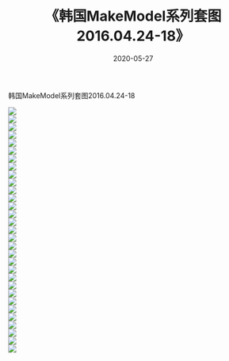 ﻿---
layout: post
title:  《韩国MakeModel系列套图2016.04.24-18》
date:   2020-05-27
img: http://imgx.orgx.ga/漏D/网络美图/2020/韩国MakeModel系列套图2016.04.24-18/000.jpg
categories: [美女, 清纯, 唯美]
---

韩国MakeModel系列套图2016.04.24-18

  ![](http://imgx.orgx.ga/漏D/网络美图/2020/韩国MakeModel系列套图2016.04.24-18/001.jpg) <br> ![](http://imgx.orgx.ga/漏D/网络美图/2020/韩国MakeModel系列套图2016.04.24-18/002.jpg) <br> ![](http://imgx.orgx.ga/漏D/网络美图/2020/韩国MakeModel系列套图2016.04.24-18/003.jpg) <br> ![](http://imgx.orgx.ga/漏D/网络美图/2020/韩国MakeModel系列套图2016.04.24-18/004.jpg) <br> ![](http://imgx.orgx.ga/漏D/网络美图/2020/韩国MakeModel系列套图2016.04.24-18/005.jpg) <br> ![](http://imgx.orgx.ga/漏D/网络美图/2020/韩国MakeModel系列套图2016.04.24-18/006.jpg) <br> ![](http://imgx.orgx.ga/漏D/网络美图/2020/韩国MakeModel系列套图2016.04.24-18/007.jpg) <br> ![](http://imgx.orgx.ga/漏D/网络美图/2020/韩国MakeModel系列套图2016.04.24-18/008.jpg) <br> ![](http://imgx.orgx.ga/漏D/网络美图/2020/韩国MakeModel系列套图2016.04.24-18/009.jpg) <br> ![](http://imgx.orgx.ga/漏D/网络美图/2020/韩国MakeModel系列套图2016.04.24-18/010.jpg) <br> ![](http://imgx.orgx.ga/漏D/网络美图/2020/韩国MakeModel系列套图2016.04.24-18/011.jpg) <br> ![](http://imgx.orgx.ga/漏D/网络美图/2020/韩国MakeModel系列套图2016.04.24-18/012.jpg) <br> ![](http://imgx.orgx.ga/漏D/网络美图/2020/韩国MakeModel系列套图2016.04.24-18/013.jpg) <br> ![](http://imgx.orgx.ga/漏D/网络美图/2020/韩国MakeModel系列套图2016.04.24-18/014.jpg) <br> ![](http://imgx.orgx.ga/漏D/网络美图/2020/韩国MakeModel系列套图2016.04.24-18/015.jpg) <br> ![](http://imgx.orgx.ga/漏D/网络美图/2020/韩国MakeModel系列套图2016.04.24-18/016.jpg) <br> ![](http://imgx.orgx.ga/漏D/网络美图/2020/韩国MakeModel系列套图2016.04.24-18/017.jpg) <br> ![](http://imgx.orgx.ga/漏D/网络美图/2020/韩国MakeModel系列套图2016.04.24-18/018.jpg) <br> ![](http://imgx.orgx.ga/漏D/网络美图/2020/韩国MakeModel系列套图2016.04.24-18/019.jpg) <br> ![](http://imgx.orgx.ga/漏D/网络美图/2020/韩国MakeModel系列套图2016.04.24-18/020.jpg) <br> ![](http://imgx.orgx.ga/漏D/网络美图/2020/韩国MakeModel系列套图2016.04.24-18/021.jpg) <br> ![](http://imgx.orgx.ga/漏D/网络美图/2020/韩国MakeModel系列套图2016.04.24-18/022.jpg) <br> ![](http://imgx.orgx.ga/漏D/网络美图/2020/韩国MakeModel系列套图2016.04.24-18/023.jpg) <br> ![](http://imgx.orgx.ga/漏D/网络美图/2020/韩国MakeModel系列套图2016.04.24-18/024.jpg) <br> ![](http://imgx.orgx.ga/漏D/网络美图/2020/韩国MakeModel系列套图2016.04.24-18/025.jpg) <br> ![](http://imgx.orgx.ga/漏D/网络美图/2020/韩国MakeModel系列套图2016.04.24-18/026.jpg) <br> ![](http://imgx.orgx.ga/漏D/网络美图/2020/韩国MakeModel系列套图2016.04.24-18/027.jpg) <br> ![](http://imgx.orgx.ga/漏D/网络美图/2020/韩国MakeModel系列套图2016.04.24-18/028.jpg) <br> ![](http://imgx.orgx.ga/漏D/网络美图/2020/韩国MakeModel系列套图2016.04.24-18/029.jpg) <br> ![](http://imgx.orgx.ga/漏D/网络美图/2020/韩国MakeModel系列套图2016.04.24-18/030.jpg) <br> ![](http://imgx.orgx.ga/漏D/网络美图/2020/韩国MakeModel系列套图2016.04.24-18/031.jpg) <br>